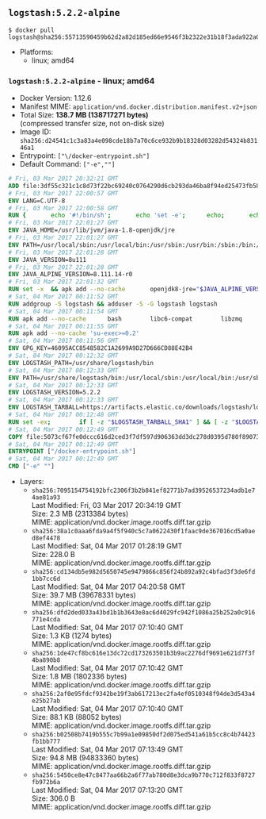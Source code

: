 ## `logstash:5.2.2-alpine`

```console
$ docker pull logstash@sha256:55713590459b62d2a82d185ed66e9546f3b2322e31b18f3ada922a07b9421efb
```

-	Platforms:
	-	linux; amd64

### `logstash:5.2.2-alpine` - linux; amd64

-	Docker Version: 1.12.6
-	Manifest MIME: `application/vnd.docker.distribution.manifest.v2+json`
-	Total Size: **138.7 MB (138717271 bytes)**  
	(compressed transfer size, not on-disk size)
-	Image ID: `sha256:d24541c1c3a83a4e098cde18b7a70c6ce932b9b18328d03282d54324b83146a1`
-	Entrypoint: `["\/docker-entrypoint.sh"]`
-	Default Command: `["-e",""]`

```dockerfile
# Fri, 03 Mar 2017 20:32:21 GMT
ADD file:3df55c321c1c8d73f22bc69240c0764290d6cb293da46ba8f94ed25473fb5853 in / 
# Fri, 03 Mar 2017 22:00:57 GMT
ENV LANG=C.UTF-8
# Fri, 03 Mar 2017 22:00:58 GMT
RUN { 		echo '#!/bin/sh'; 		echo 'set -e'; 		echo; 		echo 'dirname "$(dirname "$(readlink -f "$(which javac || which java)")")"'; 	} > /usr/local/bin/docker-java-home 	&& chmod +x /usr/local/bin/docker-java-home
# Fri, 03 Mar 2017 22:01:27 GMT
ENV JAVA_HOME=/usr/lib/jvm/java-1.8-openjdk/jre
# Fri, 03 Mar 2017 22:01:27 GMT
ENV PATH=/usr/local/sbin:/usr/local/bin:/usr/sbin:/usr/bin:/sbin:/bin:/usr/lib/jvm/java-1.8-openjdk/jre/bin:/usr/lib/jvm/java-1.8-openjdk/bin
# Fri, 03 Mar 2017 22:01:28 GMT
ENV JAVA_VERSION=8u111
# Fri, 03 Mar 2017 22:01:28 GMT
ENV JAVA_ALPINE_VERSION=8.111.14-r0
# Fri, 03 Mar 2017 22:01:32 GMT
RUN set -x 	&& apk add --no-cache 		openjdk8-jre="$JAVA_ALPINE_VERSION" 	&& [ "$JAVA_HOME" = "$(docker-java-home)" ]
# Sat, 04 Mar 2017 00:11:52 GMT
RUN addgroup -S logstash && adduser -S -G logstash logstash
# Sat, 04 Mar 2017 00:11:54 GMT
RUN apk add --no-cache 		bash 		libc6-compat 		libzmq
# Sat, 04 Mar 2017 00:11:55 GMT
RUN apk add --no-cache 'su-exec>=0.2'
# Sat, 04 Mar 2017 00:11:56 GMT
ENV GPG_KEY=46095ACC8548582C1A2699A9D27D666CD88E42B4
# Sat, 04 Mar 2017 00:12:32 GMT
ENV LOGSTASH_PATH=/usr/share/logstash/bin
# Sat, 04 Mar 2017 00:12:33 GMT
ENV PATH=/usr/share/logstash/bin:/usr/local/sbin:/usr/local/bin:/usr/sbin:/usr/bin:/sbin:/bin:/usr/lib/jvm/java-1.8-openjdk/jre/bin:/usr/lib/jvm/java-1.8-openjdk/bin
# Sat, 04 Mar 2017 00:12:33 GMT
ENV LOGSTASH_VERSION=5.2.2
# Sat, 04 Mar 2017 00:12:33 GMT
ENV LOGSTASH_TARBALL=https://artifacts.elastic.co/downloads/logstash/logstash-5.2.2.tar.gz LOGSTASH_TARBALL_ASC=https://artifacts.elastic.co/downloads/logstash/logstash-5.2.2.tar.gz.asc LOGSTASH_TARBALL_SHA1=20528f9d97e50917b994b4c9f26d518ec7249b8d
# Sat, 04 Mar 2017 00:12:48 GMT
RUN set -ex; 		if [ -z "$LOGSTASH_TARBALL_SHA1" ] && [ -z "$LOGSTASH_TARBALL_ASC" ]; then 		echo >&2 'error: have neither a SHA1 _or_ a signature file -- cannot verify download!'; 		exit 1; 	fi; 		apk add --no-cache --virtual .fetch-deps 		ca-certificates 		gnupg 		openssl 		tar 	; 		wget -O logstash.tar.gz "$LOGSTASH_TARBALL"; 		if [ "$LOGSTASH_TARBALL_SHA1" ]; then 		echo "$LOGSTASH_TARBALL_SHA1 *logstash.tar.gz" | sha1sum -c -; 	fi; 		if [ "$LOGSTASH_TARBALL_ASC" ]; then 		wget -O logstash.tar.gz.asc "$LOGSTASH_TARBALL_ASC"; 		export GNUPGHOME="$(mktemp -d)"; 		gpg --keyserver ha.pool.sks-keyservers.net --recv-keys "$GPG_KEY"; 		gpg --batch --verify logstash.tar.gz.asc logstash.tar.gz; 		rm -r "$GNUPGHOME" logstash.tar.gz.asc; 	fi; 		dir="$(dirname "$LOGSTASH_PATH")"; 		mkdir -p "$dir"; 	tar -xf logstash.tar.gz --strip-components=1 -C "$dir"; 	rm logstash.tar.gz; 		apk del .fetch-deps; 		export LS_SETTINGS_DIR="$dir/config"; 	if [ -f "$LS_SETTINGS_DIR/log4j2.properties" ]; then 		cp "$LS_SETTINGS_DIR/log4j2.properties" "$LS_SETTINGS_DIR/log4j2.properties.dist"; 		truncate -s 0 "$LS_SETTINGS_DIR/log4j2.properties"; 	fi; 		for userDir in 		"$dir/config" 		"$dir/data" 	; do 		if [ -d "$userDir" ]; then 			chown -R logstash:logstash "$userDir"; 		fi; 	done; 		logstash --version
# Sat, 04 Mar 2017 00:12:49 GMT
COPY file:5073cf67fe0dccc616d2ced3f7df597d906363dd3dc278d0395d780f89073ce8 in / 
# Sat, 04 Mar 2017 00:12:49 GMT
ENTRYPOINT ["/docker-entrypoint.sh"]
# Sat, 04 Mar 2017 00:12:49 GMT
CMD ["-e" ""]
```

-	Layers:
	-	`sha256:7095154754192bfc2306f3b2b841ef82771b7ad39526537234adb1e74ae81a93`  
		Last Modified: Fri, 03 Mar 2017 20:34:19 GMT  
		Size: 2.3 MB (2313384 bytes)  
		MIME: application/vnd.docker.image.rootfs.diff.tar.gzip
	-	`sha256:38a1c0aaa6fda9a4f5f940c5c7a0622430f1faac9de367016cd5a0aed8ef4478`  
		Last Modified: Sat, 04 Mar 2017 01:28:19 GMT  
		Size: 228.0 B  
		MIME: application/vnd.docker.image.rootfs.diff.tar.gzip
	-	`sha256:cd134db5e982d5650745e9479866c856f24b892a92c4bfad3f3de6fd1bb7cc6d`  
		Last Modified: Sat, 04 Mar 2017 04:20:58 GMT  
		Size: 39.7 MB (39678331 bytes)  
		MIME: application/vnd.docker.image.rootfs.diff.tar.gzip
	-	`sha256:dfd2ded033a43bd1b1b3643e8ac6d4029fc942f1086a25b252a0c916771e4cda`  
		Last Modified: Sat, 04 Mar 2017 07:10:40 GMT  
		Size: 1.3 KB (1274 bytes)  
		MIME: application/vnd.docker.image.rootfs.diff.tar.gzip
	-	`sha256:1de47cf8bc616e13dc72cd173263501b3b9ac2276df9691e621d7f3f4ba890b8`  
		Last Modified: Sat, 04 Mar 2017 07:10:42 GMT  
		Size: 1.8 MB (1802336 bytes)  
		MIME: application/vnd.docker.image.rootfs.diff.tar.gzip
	-	`sha256:2af0e95fdcf9342be19f3ab617213ec2fa4ef0510348f94de3d543a4e25b27ab`  
		Last Modified: Sat, 04 Mar 2017 07:10:40 GMT  
		Size: 88.1 KB (88052 bytes)  
		MIME: application/vnd.docker.image.rootfs.diff.tar.gzip
	-	`sha256:b02508b7419b555c7b99a1e09850df2d075ed541a61b5cc8c4b74423fb1bb777`  
		Last Modified: Sat, 04 Mar 2017 07:13:49 GMT  
		Size: 94.8 MB (94833360 bytes)  
		MIME: application/vnd.docker.image.rootfs.diff.tar.gzip
	-	`sha256:5450ce8e47c8477aa66b2a6f77ab780d8e3dca9b770c712f833f8727fb972b6a`  
		Last Modified: Sat, 04 Mar 2017 07:13:20 GMT  
		Size: 306.0 B  
		MIME: application/vnd.docker.image.rootfs.diff.tar.gzip
